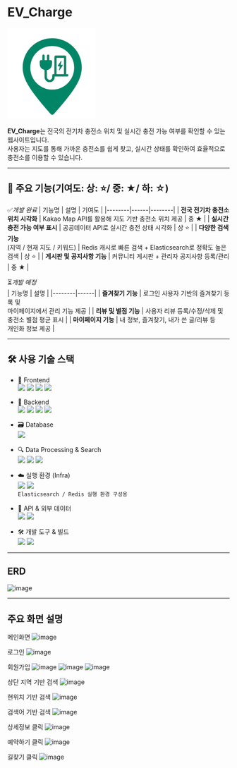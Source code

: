 # EV_Charge 
<img src="EV_Charge/src/main/resources/static/image/EV_Charge.png" alt="EV Charge 로고" width="200"/>

**EV_Charge**는 전국의 전기차 충전소 위치 및 실시간 충전 가능 여부를 확인할 수 있는 웹사이트입니다.  
사용자는 지도를 통해 가까운 충전소를 쉽게 찾고, 실시간 상태를 확인하여 효율적으로 충전소를 이용할 수 있습니다.

---

## 🌟 주요 기능(기여도: 상: ⭐/ 중: ★/ 하: ☆)

 ✅*개발 완료*
| 기능명 | 설명 | 기여도 |
|--------|------|--------|
| **전국 전기차 충전소 위치 시각화** | Kakao Map API를 활용해 지도 기반 충전소 위치 제공 | 중 ★ |
| **실시간 충전 가능 여부 표시** | 공공데이터 API로 실시간 충전 상태 시각화 | 상 ⭐ |
| **다양한 검색 기능** <br> (지역 / 현재 지도 / 키워드) | Redis 캐시로 빠른 검색 + Elasticsearch로 정확도 높은 검색 | 상 ⭐ |
| **게시판 및 공지사항 기능** | 커뮤니티 게시판 + 관리자 공지사항 등록/관리 | 중 ★ |

⏳*개발 예정*<br>
| 기능명 | 설명 |
|--------|------|
| **즐겨찾기 기능** | 로그인 사용자 기반의 즐겨찾기 등록 및 <br> 마이페이지에서 관리 기능 제공 |
| **리뷰 및 별점 기능** | 사용자 리뷰 등록/수정/삭제 및 <br> 충전소 별점 평균 표시 |
| **마이페이지 기능** | 내 정보, 즐겨찾기, 내가 쓴 글/리뷰 등 <br> 개인화 정보 제공 |


---

## 🛠 사용 기술 스택

- 🎨 Frontend<br>
<img src="https://img.shields.io/badge/HTML5-E34F26?style=flat&logo=html5&logoColor=white" height="25" /> <img src="https://img.shields.io/badge/CSS3-1572B6?style=flat&logo=css3&logoColor=white" height="25" /> <img src="https://img.shields.io/badge/JavaScript-F7DF1E?style=flat&logo=javascript&logoColor=black" height="25" /> <img src="https://img.shields.io/badge/jQuery-0769AD?style=flat&logo=jquery&logoColor=white" height="25" />

- 🔧 Backend<br>
<img src="https://img.shields.io/badge/Java-17-007396?style=flat&logo=java&logoColor=white" height="25" /> <img src="https://img.shields.io/badge/SpringBoot-6DB33F?style=flat&logo=springboot&logoColor=white" height="25" /> <img src="https://img.shields.io/badge/AJAX-0054A6?style=flat&logo=code&logoColor=white" height="25" /> <img src="https://img.shields.io/badge/FETCH-00A9E0?style=flat&logo=javascript&logoColor=white" height="25" />

- 🗃 Database<br>
       <img src="https://img.shields.io/badge/MySQL-005C84?style=flat&logo=mysql&logoColor=white" height="25" />

- 🔍 Data Processing & Search<br>
<img src="https://img.shields.io/badge/Hadoop-66CCFF?style=flat&logo=apachehadoop&logoColor=black" height="25" /> <img src="https://img.shields.io/badge/Spark-FF9900?style=flat&logo=apachespark&logoColor=white" height="25" /> <img src="https://img.shields.io/badge/Elasticsearch-005571?style=flat&logo=elasticsearch&logoColor=white" height="25" />

- ☁️ 실행 환경 (Infra)<br>
<img src="https://img.shields.io/badge/Docker-2496ED?style=flat&logo=docker&logoColor=white" height="25" /> <img src="https://img.shields.io/badge/Redis-DC382D?style=flat&logo=redis&logoColor=white" height="25" /><br>
`Elasticsearch / Redis 실행 환경 구성용`

- 🔗 API & 외부 데이터<br>
<img src="https://img.shields.io/badge/Kakao%20Map-FFCD00?style=flat&logo=kakaotalk&logoColor=black" height="25" /> <img src="https://img.shields.io/badge/Public%20Data%20API-0064FF?style=flat&logo=data&logoColor=white" height="25" />

- 🛠 개발 도구 & 빌드<br>
<img src="https://img.shields.io/badge/Gradle-02303A?style=flat&logo=gradle&logoColor=white" height="25" /> <img src="https://img.shields.io/badge/Visual%20C++-00599C?style=flat&logo=visualstudio&logoColor=white" height="25" />


---

## ERD
![image](https://github.com/user-attachments/assets/f5c43908-7c2a-4d65-a080-eb0821ac3b8c)


---

## 주요 화면 설명
메인화면
![image](https://github.com/user-attachments/assets/1e83b888-6e2c-4794-8b65-a0082a7c33da)

로그인
![image](https://github.com/user-attachments/assets/3ac0aa19-adc2-42dd-b76a-6b827453e50d)

회원가입
![image](https://github.com/user-attachments/assets/5a03242a-ffa3-4c5a-abbc-d7842d8dfda2)
![image](https://github.com/user-attachments/assets/65e79261-605e-4a20-b0e4-84d2ac728bde)
![image](https://github.com/user-attachments/assets/6be4515c-ab76-44b4-86a9-6183dcbc5b1f)

상단 지역 기반 검색
![image](https://github.com/user-attachments/assets/72ce9e03-f8c7-4079-9efe-484493fbc2dc)

현위치 기반 검색
![image](https://github.com/user-attachments/assets/c0a795f1-c9ed-426f-80b3-e874dede9be1)

검색어 기반 검색
![image](https://github.com/user-attachments/assets/a78f9dd6-2d4b-4e3e-8481-c1466e165e37)

상세정보 클릭
![image](https://github.com/user-attachments/assets/c5346d40-c8ae-4200-a440-3d8b4862e984)

예약하기 클릭
![image](https://github.com/user-attachments/assets/a366b26a-792d-4609-82b2-01b502196f0e)

길찾기 클릭
![image](https://github.com/user-attachments/assets/deb0db30-6e8a-4edf-9770-51861889b22b)


